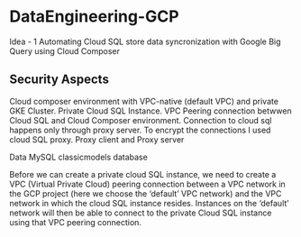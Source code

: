 # DataEngineering-GCP

Idea - 1
Automating Cloud SQL store data syncronization with Google Big Query using Cloud Composer


## Security Aspects
  Cloud composer environment with VPC-native (default VPC) and private GKE Cluster. 
  Private Cloud SQL Instance.
  VPC Peering connection betwwen Cloud SQL and Cloud Composer environment. 
  Connection to cloud sql happens only through proxy server.
  To encrypt the connections I used cloud SQL proxy. Proxy client and Proxy server

Data
MySQL classicmodels database






Before we can create a private cloud SQL instance, we need to create a VPC (Virtual Private Cloud) peering connection between a VPC network in the GCP project (here we choose the ‘default’ VPC network) and the VPC network in which the cloud SQL instance resides. Instances on the ‘default’ network will then be able to connect to the private Cloud SQL instance using that VPC peering connection. 
